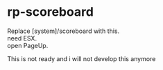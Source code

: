 # rp-scoreboard

Replace [system]/scoreboard with this.
<br>need ESX.
<br>open PageUp.

This is not ready and i will not develop this anymore
